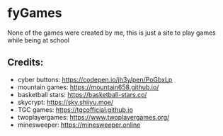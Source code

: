 # fyGames
None of the games were created by me, this is just a site to play games while being at school

## Credits:
- cyber buttons: https://codepen.io/jh3y/pen/PoGbxLp
- mountain games: https://mountain658.github.io/
- basketball stars: https://basketball-stars.co/
- skycrypt: https://sky.shiiyu.moe/
- TGC games: https://tgcofficial.github.io
- twoplayergames: https://www.twoplayergames.org/
- minesweeper: https://minesweeper.online